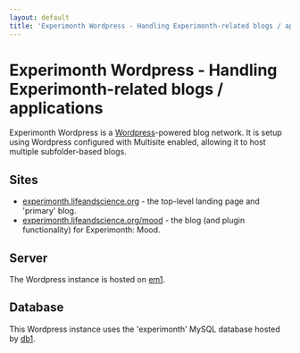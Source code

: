 ```yaml
---
layout: default
title: 'Experimonth Wordpress - Handling Experimonth-related blogs / applications'
---
```

# Experimonth Wordpress - Handling Experimonth-related blogs / applications

Experimonth Wordpress is a [Wordpress](http://wordpress.org)-powered blog network. It is setup using Wordpress configured with Multisite enabled, allowing it to host multiple subfolder-based blogs. 

## Sites ##

* [experimonth.lifeandscience.org](http://experimonth.lifeandscience.org) - the top-level landing page and 'primary' blog.
* [experimonth.lifeandscience.org/mood](http://experimonth.lifeandscience.org/mood) - the blog (and plugin functionality) for Experimonth: Mood.

## Server ##

The Wordpress instance is hosted on [em1](../vms/em1.html).

## Database ##

This Wordpress instance uses the 'experimonth' MySQL database hosted by [db1](../vms/db1.html).